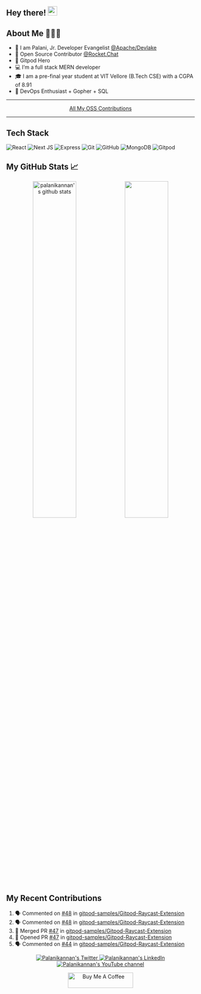 <!--
**Palanikannan1437/Palanikannan1437** is a ✨ _special_ ✨ repository because its `README.md` (this file) appears on your GitHub profile.

Here are some ideas to get you started:

- 🔭 I’m currently working on ...
- 🌱 I’m currently learning ...
- 👯 I’m looking to collaborate on ...
- 🤔 I’m looking for help with ...
- 💬 Ask me about ...
- 📫 How to reach me: ...
- 😄 Pronouns: ...
- ⚡ Fun fact: ...
-->

## Hey there! <img src="https://media.giphy.com/media/hvRJCLFzcasrR4ia7z/giphy.gif" width="25px">

## About Me 👨🏻‍💻

- 👀 I am Palani, Jr. Developer Evangelist [@Apache/Devlake](https://github.com/apache/incubator-devlake)
- 🚀 Open Source Contributor [@Rocket.Chat](https://github.com/RocketChat)
- 🍊 Gitpod Hero
- 💻 I’m a full stack MERN developer
- 🎓 I am a pre-final year student at VIT Vellore (B.Tech CSE) with a CGPA of 8.91
- 🌱 DevOps Enthusiast + Gopher + SQL

---

<p align="center"><a href="https://historical-beak-c14.notion.site/Palanikannan-s-Open-Source-Contributions-6093b953381e48979d93eeb1f12f7d44">All My OSS Contributions</a></p>

---

## Tech Stack

![React](https://img.shields.io/badge/React-20232A?style=for-the-badge&logo=react&logoColor=61DAFB)
![Next JS](https://img.shields.io/badge/next.js-000000?style=for-the-badge&logo=nextdotjs&logoColor=white)
![Express](https://img.shields.io/badge/Express.js-000000?style=for-the-badge&logo=express&logoColor=white)
![Git](https://img.shields.io/badge/git-%23F05033.svg?style=for-the-badge&logo=git&logoColor=white)
![GitHub](https://img.shields.io/badge/GitHub-100000?style=for-the-badge&logo=github&logoColor=white)
![MongoDB](https://img.shields.io/badge/MongoDB-4EA94B?style=for-the-badge&logo=mongodb&logoColor=white)
![Gitpod](https://img.shields.io/badge/gitpod-f06611.svg?style=for-the-badge&logo=gitpod&logoColor=white)

## My GitHub Stats 📈

<p align="center"> 
    <img width="48%" src="https://github-readme-stats.vercel.app/api?username=Palanikannan1437&show_icons=true&count_private=true&theme=tokyonight" alt="palanikannan's github stats" />
    <img width="48%" src="https://github-readme-streak-stats.herokuapp.com/?user=Palanikannan1437&theme=tokyonight" />
</p>

## My Recent Contributions

<!--START_SECTION:activity-->

1. 🗣 Commented on [#48](https://github.com/gitpod-samples/Gitpod-Raycast-Extension/issues/48) in [gitpod-samples/Gitpod-Raycast-Extension](https://github.com/gitpod-samples/Gitpod-Raycast-Extension)
2. 🗣 Commented on [#48](https://github.com/gitpod-samples/Gitpod-Raycast-Extension/issues/48) in [gitpod-samples/Gitpod-Raycast-Extension](https://github.com/gitpod-samples/Gitpod-Raycast-Extension)
3. 🎉 Merged PR [#47](https://github.com/gitpod-samples/Gitpod-Raycast-Extension/pull/47) in [gitpod-samples/Gitpod-Raycast-Extension](https://github.com/gitpod-samples/Gitpod-Raycast-Extension)
4. 💪 Opened PR [#47](https://github.com/gitpod-samples/Gitpod-Raycast-Extension/pull/47) in [gitpod-samples/Gitpod-Raycast-Extension](https://github.com/gitpod-samples/Gitpod-Raycast-Extension)
5. 🗣 Commented on [#44](https://github.com/gitpod-samples/Gitpod-Raycast-Extension/issues/44) in [gitpod-samples/Gitpod-Raycast-Extension](https://github.com/gitpod-samples/Gitpod-Raycast-Extension)
<!--END_SECTION:activity-->


<p align="center">
  <a href="https://twitter.com/Palanikannan_M">
    <img src="https://img.shields.io/twitter/follow/Palanikannan_M?label=Twitter&logo=twitter&style=for-the-badge&color=blue" alt="Palanikannan's Twitter"/>
  </a>
  <a href="https://www.linkedin.com/in/m-palanikannan-021822200/">
    <img src="https://img.shields.io/badge/LinkedIn-210-mpalanikannan?style=for-the-badge&logo=linkedin&color=blue" alt="Palanikannan's LinkedIn"/>
  </a>
  <a href="http://youtube.com/channel/UC9mJn5odjzXZlfNwWxIg1lw?sub_confirmation=1">
    <img src="https://img.shields.io/youtube/channel/subscribers/UC9mJn5odjzXZlfNwWxIg1lw?style=for-the-badge&logo=youtube&label=Youtube&color=blue" alt="Palanikannan's YouTube channel"/>
  </a>
  
</p>

<p align="center"><a href="https://www.buymeacoffee.com/palanikannan" target="_blank"><img src="https://cdn.buymeacoffee.com/buttons/default-orange.png" alt="Buy Me A Coffee" height="41" width="174"></a></p>
